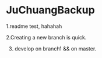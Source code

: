 JuChuangBackup
==============
1.readme test, hahahah

2.Creating a new branch is quick.

3. develop on branch1 && on master.
